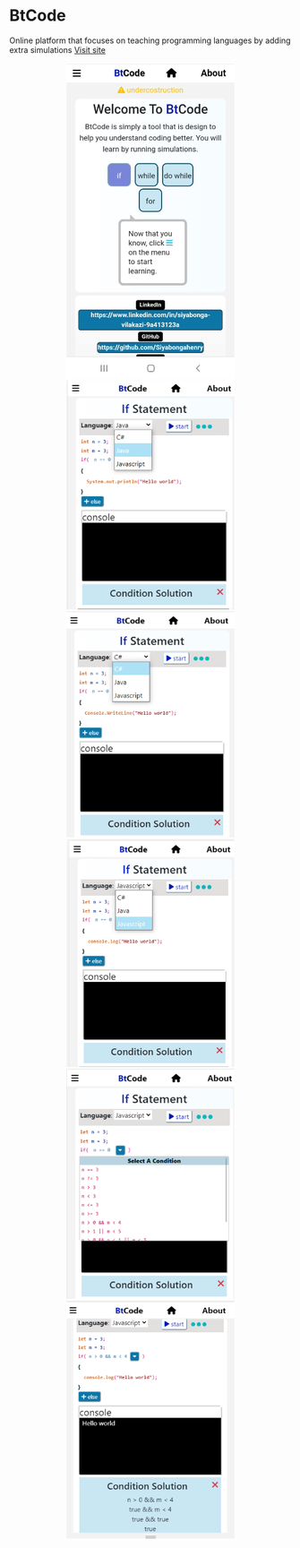 # BtCode
Online platform that focuses on teaching programming languages by adding extra simulations
<a href="https://siyabongahenry.github.io/BtCode/">Visit site</a>
<p align="center">
  <img width="300px" src="https://github.com/Siyabongahenry/Project-Images/blob/main/BtCode/img.jpg"/>
  <img width="300px" src="https://github.com/Siyabongahenry/Project-Images/blob/main/BtCode/img1.png"/>
  <img width="300px" src="https://github.com/Siyabongahenry/Project-Images/blob/main/BtCode/img2.png"/>
  <img width="300px" src="https://github.com/Siyabongahenry/Project-Images/blob/main/BtCode/img3.png"/>
  <img width="300px" src="https://github.com/Siyabongahenry/Project-Images/blob/main/BtCode/img4.png"/>
  <img width="300px" src="https://github.com/Siyabongahenry/Project-Images/blob/main/BtCode/img5.png"/>
</p>
